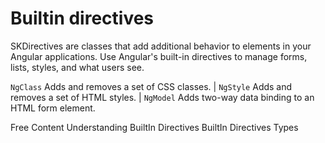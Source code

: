 # Builtin directives

SKDirectives are classes that add additional behavior to elements in your Angular applications. Use Angular's built-in directives to manage forms, lists, styles, and what users see.

`NgClass` Adds and removes a set of CSS classes. | `NgStyle` Adds and removes a set of HTML styles. | `NgModel` Adds two-way data binding to an HTML form element.


<ResourceGroupTitle>Free Content</ResourceGroupTitle>
<BadgeLink colorScheme='blue' badgeText='Official Website' href='https://angular.io/guide/built-in-directives'>Understanding BuiltIn Directives</BadgeLink>
<BadgeLink colorScheme='yellow' badgeText='Web' href='https://thinkster.io/tutorials/angular-2-directives'>BuiltIn Directives Types</BadgeLink>